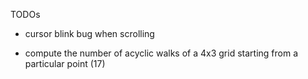 TODOs

- cursor blink bug when scrolling

- compute the number of acyclic walks of a 4x3 grid starting from a particular point (17)